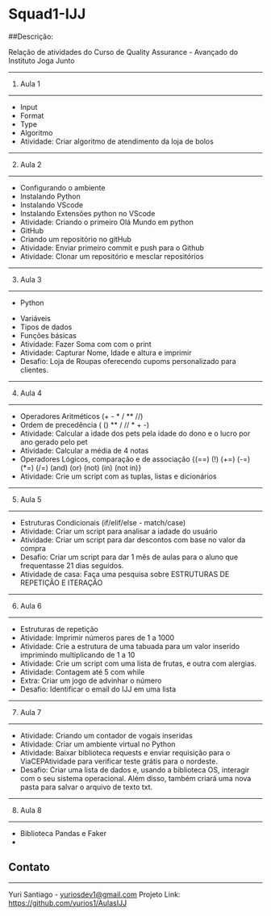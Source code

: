 # Squad1-IJJ
##Descrição:

Relação de atividades do Curso de Quality Assurance - Avançado do Instituto Joga Junto

---
1. Aula 1
___
- Input
- Format
- Type
- Algoritmo
- Atividade: Criar algoritmo de atendimento da loja de bolos
---
2. Aula 2
___
- Configurando o ambiente
- Instalando Python
- Instalando VScode
- Instalando Extensões python no VScode
- Atividade: Criando o primeiro Olá Mundo em python
- GitHub
- Criando um repositório no gitHub
- Atividade: Enviar primeiro commit e push para o Github
- Atividade: Clonar um repositório e mesclar repositórios
---
3. Aula 3
___
+ Python
- Variáveis
- Tipos de dados
- Funções básicas
- Atividade: Fazer Soma com com o print
- Atividade: Capturar Nome, Idade e altura e imprimir
- Desafio: Loja de Roupas oferecendo cupoms personalizado para clientes.
---
4. Aula 4
___
- Operadores Aritméticos (+ - * / ** //)
- Ordem de precedência ( () ** / // * + -)
- Atividade: Calcular a idade dos pets pela idade do dono e o lucro por ano gerado pelo pet
- Atividade: Calcular a média de 4 notas
- Operadores Lógicos, comparação e de associação {(==) (!) (+=) (-=) (*=) (/=) (and) (or) (not) (in) (not in)}
- Atividade: Crie um script com as tuplas, listas e dicionários
---
5. Aula 5
___
- Estruturas Condicionais (if/elif/else - match/case)
- Atividade: Criar um script para analisar a iadade do usuário
- Atividade: Criar um script para dar descontos com base no valor da compra
- Desafio: Criar um script para dar 1 mês de aulas para o aluno que frequentasse 21 dias seguidos.
- Atividade de casa: Faça uma pesquisa sobre ESTRUTURAS DE REPETIÇÃO E ITERAÇÃO
---
6. Aula 6
___
- Estruturas de repetição
- Atividade: Imprimir números pares de 1 a 1000
- Atividade: Crie a estrutura de uma tabuada para um valor inserido imprimindo multiplicando de 1 a 10
- Atividade: Crie um script com uma lista de frutas, e outra com alergias.
- Atividade: Contagem até 5 com while
- Extra: Criar um jogo de advinhar o número
- Desafio: Identificar o email do IJJ em uma lista
---
7. Aula 7
___
- Atividade: Criando um contador de vogais inseridas
- Atividade: Criar um ambiente virtual no Python
- Atividade: Baixar biblioteca requests e enviar requisição para o ViaCEPAtividade para verificar teste grátis para o nordeste.
- Desafio: Criar uma lista de dados e, usando a biblioteca OS, interagir com o seu sistema operacional. Além disso, também criará uma nova pasta para salvar o arquivo de texto txt.
---
8. Aula 8
___
- Biblioteca Pandas e Faker
- 

## Contato
---
Yuri Santiago - yuriosdev1@gmail.com
Projeto Link: https://github.com/yurios1/AulasIJJ